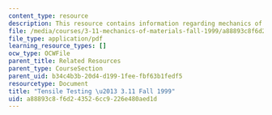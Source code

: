 ```yaml
---
content_type: resource
description: This resource contains information regarding mechanics of materials.
file: /media/courses/3-11-mechanics-of-materials-fall-1999/a88893c8f6d243526cc9226e480aed1d_MIT3_11F99_instron.pdf
file_type: application/pdf
learning_resource_types: []
ocw_type: OCWFile
parent_title: Related Resources
parent_type: CourseSection
parent_uid: b34c4b3b-20d4-d199-1fee-fbf63b1fedf5
resourcetype: Document
title: "Tensile Testing \u2013 3.11 Fall 1999"
uid: a88893c8-f6d2-4352-6cc9-226e480aed1d
---
```

